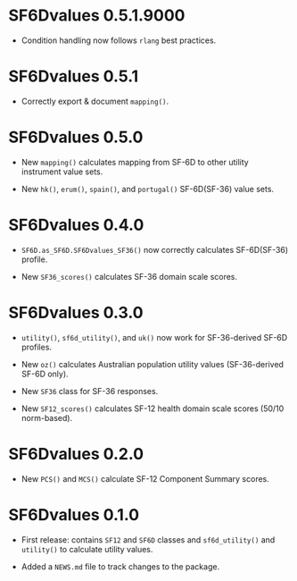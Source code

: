 # SF6Dvalues 0.5.1.9000

* Condition handling now follows `rlang` best practices.

# SF6Dvalues 0.5.1

* Correctly export & document `mapping()`.

# SF6Dvalues 0.5.0

* New `mapping()` calculates mapping from SF-6D to other utility instrument
  value sets.

* New `hk()`, `erum()`, `spain()`, and `portugal()` SF-6D(SF-36) value sets.

# SF6Dvalues 0.4.0

* `SF6D.as_SF6D.SF6Dvalues_SF36()` now correctly calculates SF-6D(SF-36)
  profile.

* New `SF36_scores()` calculates SF-36 domain scale scores.

# SF6Dvalues 0.3.0

* `utility()`, `sf6d_utility()`, and `uk()` now work for SF-36-derived SF-6D
  profiles.

* New `oz()` calculates Australian population utility values (SF-36-derived
  SF-6D only).

* New `SF36` class for SF-36 responses.

* New `SF12_scores()` calculates SF-12 health domain scale scores (50/10
  norm-based).

# SF6Dvalues 0.2.0

* New `PCS()` and `MCS()` calculate SF-12 Component Summary scores.

# SF6Dvalues 0.1.0

* First release: contains `SF12` and `SF6D` classes and `sf6d_utility()` and
  `utility()` to calculate utility values.

* Added a `NEWS.md` file to track changes to the package.
